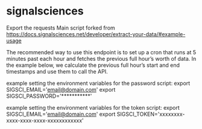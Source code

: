 # signalsciences
Export the requests
Main script forked from https://docs.signalsciences.net/developer/extract-your-data/#example-usage

The recommended way to use this endpoint is to set up a cron that runs at 5 minutes past each hour and fetches the previous full hour’s worth of data.
In the example below, we calculate the previous full hour’s start and end timestamps and use them to call the API.

example setting the environment variables for the password script:
export SIGSCI_EMAIL='email@domain.com'
export SIGSCI_PASSWORD='***********'

example setting the environment variables for the token script:
export SIGSCI_EMAIL='email@domain.com'
export SIGSCI_TOKEN='xxxxxxxx-xxxx-xxxx-xxxx-xxxxxxxxxxxx'
